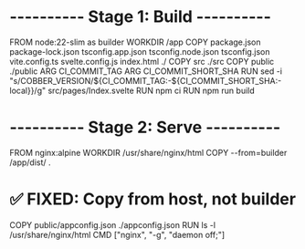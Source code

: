 # ---------- Stage 1: Build ----------
FROM node:22-slim as builder
WORKDIR /app
COPY package.json package-lock.json tsconfig.app.json tsconfig.node.json tsconfig.json vite.config.ts svelte.config.js index.html ./
COPY src ./src
COPY public ./public
ARG CI_COMMIT_TAG
ARG CI_COMMIT_SHORT_SHA
RUN sed -i "s/COBBER_VERSION/${CI_COMMIT_TAG:-${CI_COMMIT_SHORT_SHA:-local}}/g" src/pages/Index.svelte
RUN npm ci
RUN npm run build

# ---------- Stage 2: Serve ----------
FROM nginx:alpine
WORKDIR /usr/share/nginx/html
COPY --from=builder /app/dist/ .
# ✅ FIXED: Copy from host, not builder
COPY public/appconfig.json ./appconfig.json
RUN ls -l /usr/share/nginx/html
CMD ["nginx", "-g", "daemon off;"]
